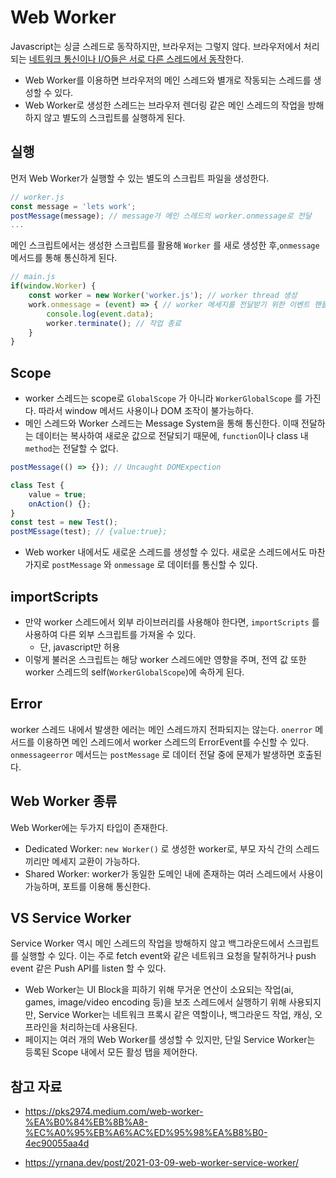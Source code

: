 # Web Worker

Javascript는 싱글 스레드로 동작하지만, 브라우저는 그렇지 않다. 브라우저에서 처리되는 <u>네트워크 통신이나 I/O들은 서로 다른 스레드에서 동작</u>한다.

- Web Worker를 이용하면 브라우저의 메인 스레드와 별개로 작동되는 스레드를 생성할 수 있다.
- Web Worker로 생성한 스레드는 브라우저 렌더링 같은 메인 스레드의 작업을 방해하지 않고 별도의 스크립트를 실행하게 된다.

## 실행

먼저 Web Worker가 실행할 수 있는 별도의 스크립트 파일을 생성한다.

```js
// worker.js 
const message = 'lets work';
postMessage(message); // message가 메인 스레드의 worker.onmessage로 전달
...
```

메인 스크립트에서는 생성한 스크립트를 활용해 `Worker` 를 새로 생성한 후,`onmessage` 메서드를 통해 통신하게 된다.

```js
// main.js
if(window.Worker) {
	const worker = new Worker('worker.js'); // worker thread 생성
	work.onmessage = (event) => { // worker 메세지를 전달받기 위한 이벤트 핸들러
		console.log(event.data);
		worker.terminate(); // 작업 종료
	}	
}
```

## Scope

- worker 스레드는 scope로 `GlobalScope` 가 아니라 `WorkerGlobalScope` 를 가진다. 따라서 window 메서드 사용이나 DOM 조작이 불가능하다. 
- 메인 스레드와 Worker 스레드는 Message System을 통해 통신한다. 이때 전달하는 데이터는 복사하여 새로운 값으로 전달되기 때문에, `function`이나 class 내 `method`는 전달할 수 없다. 

```js
postMessage(() => {}); // Uncaught DOMExpection

class Test {
	value = true;
	onAction() {};
}
const test = new Test();
postMEssage(test); // {value:true};
```

- Web worker 내에서도 새로운 스레드를 생성할 수 있다. 새로운 스레드에서도 마찬가지로 `postMessage` 와 `onmessage` 로 데이터를 통신할 수 있다. 

## importScripts

- 만약 worker 스레드에서 외부 라이브러리를 사용해야 한다면, `importScripts` 를 사용하여 다른 외부 스크립트를 가져올 수 있다. 
  - 단, javascript만 허용
- 이렇게 불러온 스크립트는 해당 worker 스레드에만 영향을 주며, 전역 값 또한 worker 스레드의 self(`WorkerGlobalScope`)에 속하게 된다. 

## Error

worker 스레드 내에서 발생한 에러는 메인 스레드까지 전파되지는 않는다. `onerror` 메서드를 이용하면 메인 스레드에서 worker 스레드의 ErrorEvent를 수신할 수 있다. `onmessageerror` 메서드는 `postMessage` 로 데이터 전달 중에 문제가 발생하면 호출된다. 

## Web Worker 종류

Web Worker에는 두가지 타입이 존재한다.

- Dedicated Worker: `new Worker()` 로 생성한 worker로, 부모 자식 간의 스레드끼리만 메세지 교환이 가능하다.
- Shared Worker: worker가 동일한 도메인 내에 존재하는 여러 스레드에서 사용이 가능하며, 포트를 이용해 통신한다. 

## VS Service Worker

Service Worker 역시 메인 스레드의 작업을 방해하지 않고 백그라운드에서 스크립트를 실행할 수 있다. 이는 주로 fetch event와 같은 네트워크 요청을 탈취하거나 push event 같은 Push API를 listen 할 수 있다. 

- Web Worker는 UI Block을 피하기 위해 무거운 연산이 소요되는 작업(ai, games, image/video encoding 등)을 보조 스레드에서 실행하기 위해 사용되지만, Service Worker는 네트워크 프록시 같은 역할이나, 백그라운드 작업, 캐싱, 오프라인을 처리하는데 사용된다. 
- 페이지는 여러 개의 Web Worker를 생성할 수 있지만, 단일 Service Worker는 등록된 Scope 내에서 모든 활성 탭을 제어한다. 

## 참고 자료

- https://pks2974.medium.com/web-worker-%EA%B0%84%EB%8B%A8-%EC%A0%95%EB%A6%AC%ED%95%98%EA%B8%B0-4ec90055aa4d

- https://yrnana.dev/post/2021-03-09-web-worker-service-worker/
